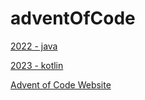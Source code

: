 # adventOfCode
[2022 - java](https://github.com/JqkerN/adventOfCode/tree/main/src/main/java/com/adventofcode/year2022)

[2023 - kotlin](https://github.com/JqkerN/adventOfCode/tree/main/src/main/java/com/adventofcode/year2023)

[Advent of Code Website](https://adventofcode.com/)
